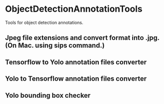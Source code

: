 # ObjectDetectionAnnotationTools

Tools for object detection annotations.

## Jpeg file extensions and convert format into .jpg. (On Mac. using sips command.)

## Tensorflow to Yolo annotation files converter

## Yolo to Tensorflow annotation files converter

## Yolo bounding box checker
